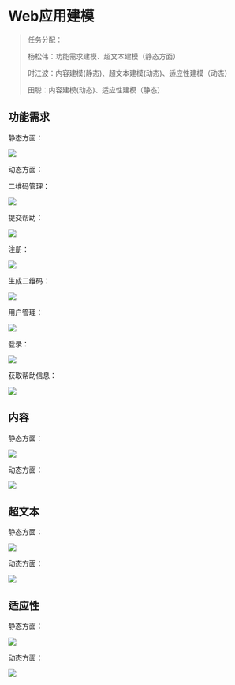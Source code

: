 # Web应用建模

> 任务分配：
>
> 杨松伟：功能需求建模、超文本建模（静态方面）
>
> 时江波：内容建模(静态)、超文本建模(动态)、适应性建模（动态）
>
> 田聪：内容建模(动态)、适应性建模（静态）

## 功能需求

静态方面：

![](https://raw.githubusercontent.com/bisheng6/web/master/%E5%BA%94%E7%94%A8%E5%BB%BA%E6%A8%A1/%E5%8A%9F%E8%83%BD%E9%9C%80%E6%B1%82/%E7%94%A8%E4%BE%8B%E5%9B%BE.png)

动态方面：

二维码管理：

![](https://raw.githubusercontent.com/bisheng6/web/master/%E5%BA%94%E7%94%A8%E5%BB%BA%E6%A8%A1/%E5%8A%9F%E8%83%BD%E9%9C%80%E6%B1%82/%E4%BA%8C%E7%BB%B4%E7%A0%81%E7%AE%A1%E7%90%86-%E6%B4%BB%E5%8A%A8%E5%9B%BE.png)

提交帮助：

![](https://raw.githubusercontent.com/bisheng6/web/master/%E5%BA%94%E7%94%A8%E5%BB%BA%E6%A8%A1/%E5%8A%9F%E8%83%BD%E9%9C%80%E6%B1%82/%E6%8F%90%E4%BA%A4%E5%B8%AE%E5%8A%A9-%E6%B4%BB%E5%8A%A8%E5%9B%BE.png)

注册：

![](https://raw.githubusercontent.com/bisheng6/web/master/%E5%BA%94%E7%94%A8%E5%BB%BA%E6%A8%A1/%E5%8A%9F%E8%83%BD%E9%9C%80%E6%B1%82/%E6%B3%A8%E5%86%8C-%E6%B4%BB%E5%8A%A8%E5%9B%BE.png)

生成二维码：

![](https://raw.githubusercontent.com/bisheng6/web/master/%E5%BA%94%E7%94%A8%E5%BB%BA%E6%A8%A1/%E5%8A%9F%E8%83%BD%E9%9C%80%E6%B1%82/%E7%94%9F%E6%88%90%E4%BA%8C%E7%BB%B4%E7%A0%81-%E6%B4%BB%E5%8A%A8%E5%9B%BE.png)

用户管理：

![](https://raw.githubusercontent.com/bisheng6/web/master/%E5%BA%94%E7%94%A8%E5%BB%BA%E6%A8%A1/%E5%8A%9F%E8%83%BD%E9%9C%80%E6%B1%82/%E7%94%A8%E6%88%B7%E7%AE%A1%E7%90%86-%E6%B4%BB%E5%8A%A8%E5%9B%BE.png)

登录：

![](https://raw.githubusercontent.com/bisheng6/web/master/%E5%BA%94%E7%94%A8%E5%BB%BA%E6%A8%A1/%E5%8A%9F%E8%83%BD%E9%9C%80%E6%B1%82/%E7%99%BB%E5%BD%95-%E6%B4%BB%E5%8A%A8%E5%9B%BE.png)

获取帮助信息：

![](https://raw.githubusercontent.com/bisheng6/web/master/%E5%BA%94%E7%94%A8%E5%BB%BA%E6%A8%A1/%E5%8A%9F%E8%83%BD%E9%9C%80%E6%B1%82/%E8%8E%B7%E5%8F%96%E5%B8%AE%E5%8A%A9%E4%BF%A1%E6%81%AF-%E6%B4%BB%E5%8A%A8%E5%9B%BE.png)

## 内容

静态方面：

![](https://raw.githubusercontent.com/bisheng6/web/master/%E5%BA%94%E7%94%A8%E5%BB%BA%E6%A8%A1/%E5%86%85%E5%AE%B9%E5%BB%BA%E6%A8%A1/%E5%86%85%E5%AE%B9%E5%BB%BA%E6%A8%A1-%E9%9D%99%E6%80%81.png)

动态方面：

![](https://raw.githubusercontent.com/bisheng6/web/master/%E5%BA%94%E7%94%A8%E5%BB%BA%E6%A8%A1/%E5%86%85%E5%AE%B9%E5%BB%BA%E6%A8%A1/%E5%86%85%E5%AE%B9-%E5%8A%A8%E6%80%81.png)

## 超文本

静态方面：

![](https://raw.githubusercontent.com/bisheng6/web/master/%E5%BA%94%E7%94%A8%E5%BB%BA%E6%A8%A1/%E8%B6%85%E6%96%87%E6%9C%AC%E5%BB%BA%E6%A8%A1/%E8%B6%85%E6%96%87%E6%9C%AC%E7%BB%93%E6%9E%84%E5%9B%BE.png)

动态方面：

![](https://raw.githubusercontent.com/bisheng6/web/master/%E5%BA%94%E7%94%A8%E5%BB%BA%E6%A8%A1/%E8%B6%85%E6%96%87%E6%9C%AC%E5%BB%BA%E6%A8%A1/%E8%B6%85%E6%96%87%E6%9C%AC%E5%BB%BA%E6%A8%A1-%E5%8A%A8%E6%80%81.png)

## 适应性

静态方面：

![](https://raw.githubusercontent.com/bisheng6/web/master/%E5%BA%94%E7%94%A8%E5%BB%BA%E6%A8%A1/%E9%80%82%E5%BA%94%E6%80%A7%E5%BB%BA%E6%A8%A1/%E9%80%82%E5%BA%94%E6%80%A7-%E9%9D%99%E6%80%81.png)

动态方面：

![](https://raw.githubusercontent.com/bisheng6/web/master/%E5%BA%94%E7%94%A8%E5%BB%BA%E6%A8%A1/%E9%80%82%E5%BA%94%E6%80%A7%E5%BB%BA%E6%A8%A1/%E9%80%82%E5%BA%94%E6%80%A7%E5%BB%BA%E6%A8%A1-%E5%8A%A8%E6%80%81.png)